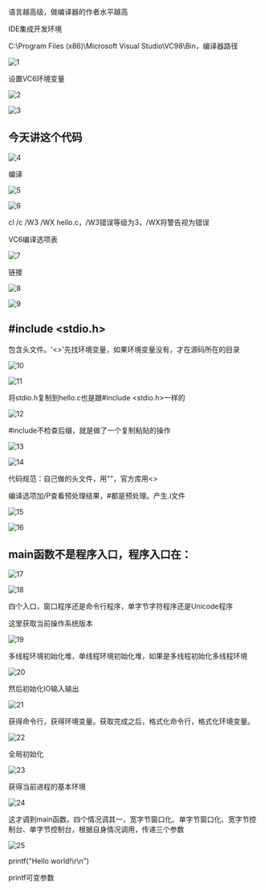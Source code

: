 语言越高级，做编译器的作者水平越高

IDE集成开发环境

C:\Program Files (x86)\Microsoft Visual Studio\VC98\Bin，编译器路径

![1](https://alist.hmbb313.top/d/Baidunetdisk/Images/Cracker/40/401C/1/1.png)

设置VC6环境变量

![2](https://alist.hmbb313.top/d/Baidunetdisk/Images/Cracker/40/401C/1/2.png)

![3](https://alist.hmbb313.top/d/Baidunetdisk/Images/Cracker/40/401C/1/3.png)

## 今天讲这个代码

![4](https://alist.hmbb313.top/d/Baidunetdisk/Images/Cracker/40/401C/1/4.png)

编译

![5](https://alist.hmbb313.top/d/Baidunetdisk/Images/Cracker/40/401C/1/5.png)

![6](https://alist.hmbb313.top/d/Baidunetdisk/Images/Cracker/40/401C/1/6.png)

cl /c /W3 /WX hello.c，/W3错误等级为3，/WX将警告视为错误

VC6编译选项表

![7](https://alist.hmbb313.top/d/Baidunetdisk/Images/Cracker/40/401C/1/7.png)

链接

![8](https://alist.hmbb313.top/d/Baidunetdisk/Images/Cracker/40/401C/1/8.png)

![9](https://alist.hmbb313.top/d/Baidunetdisk/Images/Cracker/40/401C/1/9.png)

## #include <stdio.h>

包含头文件。'<>'先找环境变量，如果环境变量没有，才在源码所在的目录

![10](https://alist.hmbb313.top/d/Baidunetdisk/Images/Cracker/40/401C/1/10.png)

![11](https://alist.hmbb313.top/d/Baidunetdisk/Images/Cracker/40/401C/1/11.png)

将stdio.h复制到hello.c也是跟#include <stdio.h>一样的

![12](https://alist.hmbb313.top/d/Baidunetdisk/Images/Cracker/40/401C/1/12.png)

#include不检查后缀，就是做了一个复制粘贴的操作

![13](https://alist.hmbb313.top/d/Baidunetdisk/Images/Cracker/40/401C/1/13.png)

![14](https://alist.hmbb313.top/d/Baidunetdisk/Images/Cracker/40/401C/1/14.png)

代码规范：自己做的头文件，用""，官方库用<>

编译选项加/P查看预处理结果，#都是预处理。产生.i文件

![15](https://alist.hmbb313.top/d/Baidunetdisk/Images/Cracker/40/401C/1/15.png)

![16](https://alist.hmbb313.top/d/Baidunetdisk/Images/Cracker/40/401C/1/16.png)

## main函数不是程序入口，程序入口在：

![17](https://alist.hmbb313.top/d/Baidunetdisk/Images/Cracker/40/401C/1/17.png)

![18](https://alist.hmbb313.top/d/Baidunetdisk/Images/Cracker/40/401C/1/18.png)

四个入口，窗口程序还是命令行程序，单字节字符程序还是Unicode程序

这里获取当前操作系统版本

![19](https://alist.hmbb313.top/d/Baidunetdisk/Images/Cracker/40/401C/1/19.png)

多线程环境初始化堆，单线程环境初始化堆，如果是多线程初始化多线程环境

![20](https://alist.hmbb313.top/d/Baidunetdisk/Images/Cracker/40/401C/1/20.png)

然后初始化IO输入输出

![21](https://alist.hmbb313.top/d/Baidunetdisk/Images/Cracker/40/401C/1/21.png)

获得命令行，获得环境变量。获取完成之后，格式化命令行，格式化环境变量。

![22](https://alist.hmbb313.top/d/Baidunetdisk/Images/Cracker/40/401C/1/22.png)

全局初始化

![23](https://alist.hmbb313.top/d/Baidunetdisk/Images/Cracker/40/401C/1/23.png)

获得当前进程的基本环境

![24](https://alist.hmbb313.top/d/Baidunetdisk/Images/Cracker/40/401C/1/24.png)

这才调到main函数。四个情况调其一，宽字节窗口化、单字节窗口化、宽字节控制台、单字节控制台，根据自身情况调用，传递三个参数

![25](https://alist.hmbb313.top/d/Baidunetdisk/Images/Cracker/40/401C/1/25.png)

printf("Hello world!\r\n")

printf可变参数

